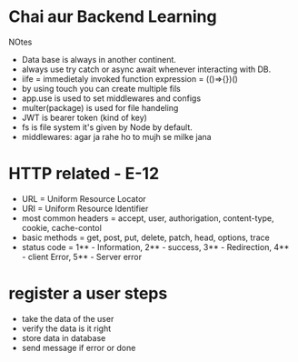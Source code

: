 # Chai aur Backend Learning 

NOtes
* Data base is always in another continent.
* always use try catch or async await  whenever interacting with DB.
* iife = immedietaly invoked function expression = (()=>{})()
*  by using touch you can create multiple fils
* app.use is used to set middlewares and configs
* multer(package) is used for file handeling   
* JWT is bearer token (kind of key)
* fs is file system it's given by Node by default.
* middlewares: agar ja rahe ho to mujh se milke jana

# HTTP related - E-12

* URL = Uniform Resource Locator
* URI = Uniform Resource Identifier
* most common headers =  accept, user, authorigation, content-type, cookie, cache-contol
* basic methods = get, post, put, delete, patch, head, options, trace
* status code = 1** - Information, 2** - success, 3** - Redirection, 4** - client Error, 5** - Server error


# register a user steps

* take the data of the user 
* verify the data is it right 
* store data in database 
* send message if error or done